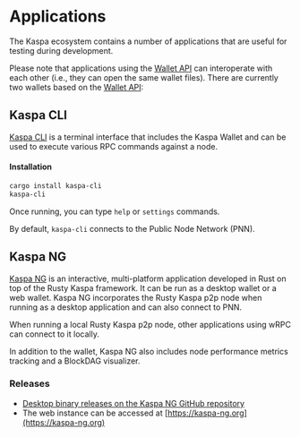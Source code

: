 # Applications

The Kaspa ecosystem contains a number of applications that are useful for testing during development.

Please note that applications using the [Wallet API](./wallets/wallet-api/index.md) can interoperate with each other (i.e., they can open the same wallet files). There are currently two wallets based on the [Wallet API](./wallets/wallet-api/index.md):

## Kaspa CLI

[Kaspa CLI](https://crates.io/crates/kaspa-cli) is a terminal interface that includes the Kaspa Wallet and can be used to execute various RPC commands against a node.

#### Installation
```bash
cargo install kaspa-cli
kaspa-cli
```
Once running, you can type `help` or `settings` commands. 

By default, `kaspa-cli` connects to the Public Node Network (PNN).

## Kaspa NG

[Kaspa NG](https://aspectron.org/en/projects/kaspa-ng.html) is an interactive, multi-platform application developed in Rust on top of the Rusty Kaspa framework. It can be run as a desktop wallet or a web wallet. Kaspa NG incorporates the Rusty Kaspa p2p node when running as a desktop application and can also connect to PNN.

When running a local Rusty Kaspa p2p node, other applications using wRPC can connect to it locally.

In addition to the wallet, Kaspa NG also includes node performance metrics tracking and a BlockDAG visualizer.

### Releases

- [Desktop binary releases on the Kaspa NG GitHub repository](https://github.com/aspectron/kaspa-ng/releases/)
- The web instance can be accessed at [https://kaspa-ng.org](https://kaspa-ng.org)

